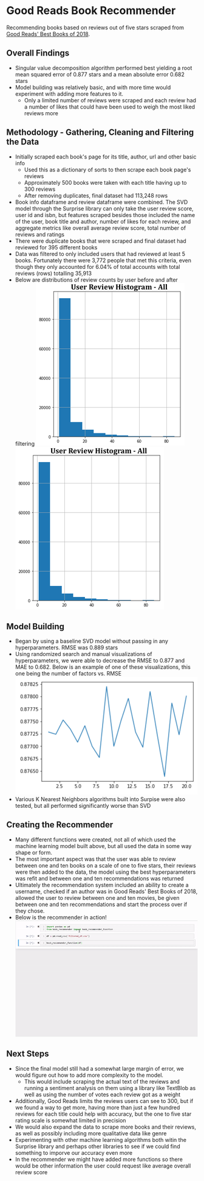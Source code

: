 # Good Reads Book Recommender
Recommending books based on reviews out of five stars scraped from [Good Reads' Best Books of 2018](https://www.goodreads.com/choiceawards/best-books-2018).

## Overall Findings
* Singular value decomposition algorithm performed best yielding a root mean squared error of 0.877 stars and a mean absolute error 0.682 stars
* Model building was relatively basic, and with more time would experiment with adding more features to it.
    * Only a limited number of reviews were scraped and each review had a number of likes that could have been used to weigh the most liked reviews more

## Methodology - Gathering, Cleaning and Filtering the Data
* Initially scraped each book's page for its title, author, url and other basic info
    * Used this as a dictionary of sorts to then scrape each book page's reviews
    * Approximately 500 books were taken with each title having up to 300 reviews
    * After removing duplicates, final dataset had 113,248 rows
* Book info dataframe and review dataframe were combined. The SVD model through the Surprise library can only take the user review score, user id and isbn, but features scraped besides those included the name of the user, book title and author, number of likes for each review, and aggregate metrics like overall average review score, total number of reviews and ratings
* There were duplicate books that were scraped and final dataset had reviewed for 395 different books
* Data was filtered to only included users that had reviewed at least 5 books. Fortunately there were 3,772 people that met this criteria, even though they only accounted for 6.04% of total accounts with total reviews (rows) totalling 35,913
* Below are distributions of review counts by user before and after filtering
![image-1](Images/review_dist_before_filter.png) ![image-2](Images/review_dist_before_filter.png)

## Model Building
* Began by using a baseline SVD model without passing in any hyperparameters. RMSE was 0.889 stars
* Using randomized search and manual visualizations of hyperparameters, we were able to decrease the RMSE to 0.877 and MAE to 0.682. Below is an example of one of these visualizations, this one being the number of factors vs. RMSE
![image-3](Images/rmse_by_n_factors.PNG)
* Various K Nearest Neighbors algorithms built into Surpise were also tested, but all performed significantly worse than SVD

## Creating the Recommender
* Many different functions were created, not all of which used the machine learning model built above, but all used the data in some way shape or form.
* The most important aspect was that the user was able to review between one and ten books on a scale of one to five stars, their reviews were then added to the data, the model using the best hyperparameters was refit and between one and ten recommendations was returned 
* Ultimately the recommendation system included an ability to create a username, checked if an author was in Good Reads' Best Books of 2018, allowed the user to review between one and ten movies, be given between one and ten recommendations and start the process over if they chose.
* Below is the recommender in action!
![gif-1](Images/recommender_gif.gif)

## Next Steps
* Since the final model still had a somewhat large margin of error, we would figure out how to add more complexity to the model.
    * This would include scraping the actual text of the reviews and running a sentiment analysis on them using a library like TextBlob as well as using the number of votes each review got as a weight
* Additionally, Good Reads limits the reviews users can see to 300, but if we found a way to get more, having more than just a few hundred reviews for each title could help with accuracy, but the one to five star rating scale is somewhat limited in precision
* We would also expand the data to scrape more books and their reviews, as well as possibly including more qualitative data like genre
* Experimenting with other machine learning algorithms both witin the Surprise library and perhaps other libraries to see if we could find something to imporve our accuracy even more
* In the recommender we might have added more functions so there would be other information the user could request like average overall review score
